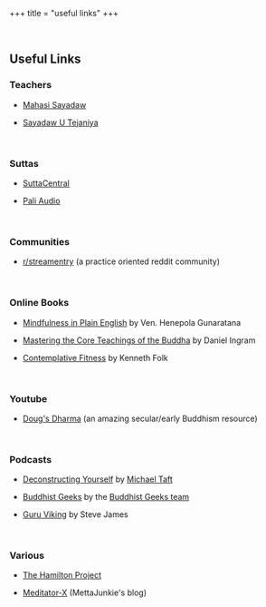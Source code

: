 +++
title = "useful links"
+++

&nbsp;
## Useful Links


### Teachers

- [Mahasi Sayadaw](https://mahasivipassana.com)

- [Sayadaw U Tejaniya](https://ashintejaniya.org/)

&nbsp;
### Suttas

- [SuttaCentral](https://suttacentral.net/)

- [Pali Audio](https://www.paliaudio.com)

&nbsp;
### Communities

- [r/streamentry](https://www.reddit.com/r/streamentry/) (a practice oriented reddit community)

&nbsp;
### Online Books

- [Mindfulness in Plain English](https://www.vipassana.com/meditation/mindfulness_in_plain_english.php) by Ven. Henepola Gunaratana

- [Mastering the Core Teachings of the Buddha](https://www.mctb.org/) by Daniel Ingram

- [Contemplative Fitness](https://eudoxos.github.io/cfitness/html/index.html) by Kenneth Folk

&nbsp;
### Youtube

- [Doug's Dharma](https://www.youtube.com/channel/UCPIyEJzvW7SsbiIrooixjNA/videos) (an amazing secular/early Buddhism resource)

&nbsp;
### Podcasts

- [Deconstructing Yourself](https://deconstructingyourself.com/deconstructing-yourself-podcast) by [Michael Taft](https://deconstructingyourself.com/michael-w-taft)

- [Buddhist Geeks](https://art19.com/shows/buddhist-geeks) by the [Buddhist Geeks team](https://www.buddhistgeeks.org/team)

- [Guru Viking](https://www.guruviking.com/) by Steve James

&nbsp;
### Various

- [The Hamilton Project](https://thehamiltonproject.blogspot.com/)

- [Meditator-X](https://www.meditator-x.com/) (MettaJunkie's blog)